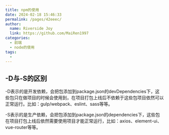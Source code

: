 ```yaml
---
title: npm的使用
date: 2024-02-18 15:46:33
permalink: /pages/42eeec/
author:
  name: Riverside Joy
  link: https://github.com/MaiRen1997
categories:
  - 前端
  - node的使用
tags:
  - 
---
```

## -D与-S的区别

-D表示的是开发依赖，会把包添加到package.json的devDependencies下，这些包只在做项目的时候会使用到，在项目打包上线后不依赖于这些包项目依然可以正常运行。比如：gulp/webpack、eslint、sass等等。

-S表示的是生产依赖，会把包添加到package.json的dependencies下，这些包在项目打包上线后依然需要使用项目才能正常运行，比如：axios、element-ui、vue-router等等。